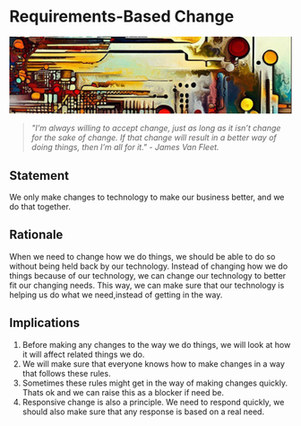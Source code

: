# Requirements-Based Change

![An abstract header in the style of Van Gogh](../../../images/header01.png)

> *"I’m always willing to accept change, just as long as it isn’t change for the sake of change. If that change will result in a better way of doing things, then I’m all for it." - James Van Fleet.*

## Statement

We only make changes to technology to make our business better, and we do that together.

## Rationale

When we need to change how we do things, we should be able to do so without being held back by our technology. Instead of changing how we do things because of our technology, we can change our technology to better fit our changing needs. This way, we can make sure that our technology is helping us do what we need,instead of getting in the way.

## Implications

1. Before making any changes to the way we do things, we will look at how it will affect related things we do.
2. We will make sure that everyone knows how to make changes in a way that follows these rules.
3. Sometimes these rules might get in the way of making changes quickly. Thats ok and we can raise this as a blocker if need be.
4. Responsive change is also a principle. We need to respond quickly, we should also make sure that any response is based on a real need.
